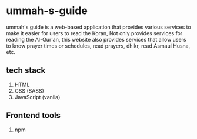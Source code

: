 # ummah-s-guide
ummah's guide is a web-based application that provides various services to make it easier for users to read the Koran, Not only provides services for reading the Al-Qur'an, this website also provides services that allow users to know prayer times or schedules, read prayers, dhikr, read Asmaul Husna, etc.
## tech stack
1. HTML 
2. CSS (SASS)
3. JavaScript (vanila)

## Frontend tools 
1. npm
